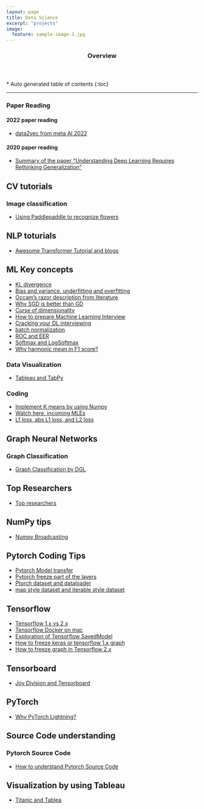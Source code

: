 ```yaml
---
layout: page
title: Data Science
excerpt: "projects"
image:
  feature: sample-image-3.jpg
---
```


<section id="table-of-contents" class="toc">
  <header>
    <h3>Overview</h3>
  </header>
<div id="drawer" markdown="1">
*  Auto generated table of contents
{:toc}
</div>
</section><!-- /#table-of-contents -->


---

### Paper Reading 
#### 2022 paper reading 
- [data2vec from meta AI 2022](https://jimmy-shen.medium.com/finally-we-have-a-more-general-modality-unspecific-representation-method-data2vec-5dcba6c853ef)

#### 2020 paper reading  
- [Summary of the paper “Understanding Deep Learning Requires Rethinking Generalization"](https://medium.com/@jim.morris.shen/summary-of-the-paper-understanding-deep-learning-requires-rethinking-generalization-aced06f31b51)

## CV tutorials ## 
### Image classification  
- [Using Paddlepaddle to recognize flowers](https://jimmy-shen.medium.com/using-paddlepaddle-to-recognize-flowers-e8eb0cf5acbc)

## NLP toturials ###
- [Awesome Transformer Tutorial and blogs](https://jimmy-shen.medium.com/awesome-transformer-tutorial-and-blogs-5d33f1e91546)

## ML Key concepts ##
- [KL divergence](https://medium.com/@jim.morris.shen/why-we-dont-say-kl-divergence-is-a-distance-b0b25a8e6004?sk=59a0479988eb850a0b0b5c2a4e5937a1)
- [Bias and variance, underfitting and overfitting](https://medium.com/@jim.morris.shen/bias-and-variance-underfitting-and-overfitting-35189069d919?source=friends_link&sk=a481fef6d4e8552c6580a37c8ed0b92c)
- [Occam’s razor description from literature](https://medium.com/@jim.morris.shen/occams-razor-description-from-literature-86d457cf42d7?source=friends_link&sk=f2e91c1f7a7ac2a493abbcdda7a2b4be)
- [Why SGD is better than GD](https://medium.com/@jim.morris.shen/why-sgd-is-better-than-gd-f1046e7b7b9c)
- [Curse of dimensionality](https://medium.com/@jim.morris.shen/curse-of-dimensionality-bdc3fd5ac3c1)
- [How to prepare Machine Learning Interview](https://medium.com/@jim.morris.shen/how-to-prepare-machine-learning-interview-806c21317c6c)
- [Cracking your DL interviewing](https://jimmy-shen.medium.com/cool-cracking-your-dl-interviewing-f57f9691a18d)
- [batch normalization](https://medium.com/@jim.morris.shen/batch-normalization-7845ac308083?sk=9aa7b90f8f716f25366089aa2963e295)
- [ROC and EER](https://medium.com/@jim.morris.shen/roc-receiver-operating-characteristic-and-eer-equal-error-rate-ac5a576fae38?sk=d6a21f9b39e3dd5d420474fb1b6a8dc0)
- [Softmax and LogSoftmax](https://jimmy-shen.medium.com/softmax-or-logsoftmax-97784cd43b35)
- [Why harmonic mean in F1 score?](https://jimmy-shen.medium.com/why-harmonic-mean-in-f1-score-9ab0d01a6b35)

### Data Visualization
- [Tableau and TabPy](https://jimmy-shen.medium.com/tableau-and-tabpy-3f9264755430)


### Coding
- [Implement K means by using Numpy](https://medium.com/@jim.morris.shen/simple-implement-k-means-by-using-numpy-8a0b16883da5?source=friends_link&sk=c2d6b4046ad83fc2b73578922b29bb85)
- [Watch here, incoming MLEs](https://medium.com/@jim.morris.shen/watch-here-upcoming-mles-f811c6c3689d)
- [L1 loss, abs L1 loss, and L2 loss](https://medium.com/@jim.morris.shen/l1-loss-abs-l1-loss-and-l2-loss-627743422307)

## Graph Neural Networks
### Graph Classification
- [Graph Classification by DGL](https://medium.com/@jim.morris.shen/tutorial-of-graph-classification-by-dgl-75baa9478c16?source=friends_link&sk=44b0c49061390ab9ae946f1b8b9a0f6e)

## Top Researchers
- [Top researchers](https://jimmy-shen.medium.com/top-researchers-8cf9b3696a3a)

## NumPy tips 
- [Numpy Broadcasting](https://jimmy-shen.medium.com/numpy-broadcasting-33eebbb9ee21)

## Pytorch Coding Tips
- [Pytorch Model transfer](https://medium.com/@jim.morris.shen/pytorch-model-transfer-b0657879791d?source=friends_link&sk=8faae22b738d72c38bcb1dc0613f55c0)
- [Pytorch freeze part of the layers](https://medium.com/@jim.morris.shen/pytorch-freeze-part-of-the-layers-4554105e03a6?source=friends_link&sk=20df07ebc5848050e68efe27b03ad37f)
- [Ptorch dataset and dataloader](https://jimmy-shen.medium.com/dataloader-and-dataset-in-pytorch-6ccc1ebfcb70)
- [map style dataset and iterable style dataset](https://jimmy-shen.medium.com/map-style-dataset-and-iterable-style-dataset-91b392f40c67)

## Tensorflow
- [Tensorflow 1.x vs 2,x](https://medium.com/@jim.morris.shen/tensorflow-1-x-vs-2-x-4acaf509f2ef?sk=b33531141128d8c437445b98710e12ae)
- [Tensorflow Docker on mac](https://medium.com/@jim.morris.shen/tensorflow-docker-on-mac-5fcc0603f68e?sk=4816d7f9839f4ff9999c861151483024)
- [Exploration of Tensorflow SavedModel](https://medium.com/@jim.morris.shen/exploration-of-tensorflow-savedmodel-cf6e5859cc5c?sk=d676dc5a60c7db380e6e85221e8c350b)
- [How to freeze keras or tensorflow 1.x graph](https://jimmy-shen.medium.com/how-to-freeze-keras-or-tensorflow-1-x-graph-2b30b3a31af9)
- [How to freeze graph in Tensorflow 2.x](https://jimmy-shen.medium.com/how-to-freeze-graph-in-tensorflow-2-x-3a3238c70f19)

## Tensorboard  
- [Joy Division and Tensorboard](https://jimmy-shen.medium.com/joy-division-and-tensorboard-948716716230)

## PyTorch ##
- [Why PyTorch Lightning?](https://jimmy-shen.medium.com/why-pytorch-lightning-1c41af4bd618)

## Source Code understanding
### Pytorch Source Code
- [How to understand Pytorch Source Code](https://medium.com/@jim.morris.shen/how-to-understand-pytorch-source-code-1fdbdbbf007e?source=friends_link&sk=435606c5255887776c92cb738e3f6694)


## Visualization by using Tableau

- [Titanic and Tablea](https://jimmy-shen.medium.com/titanic-and-tableau-e450b70e9e16)


